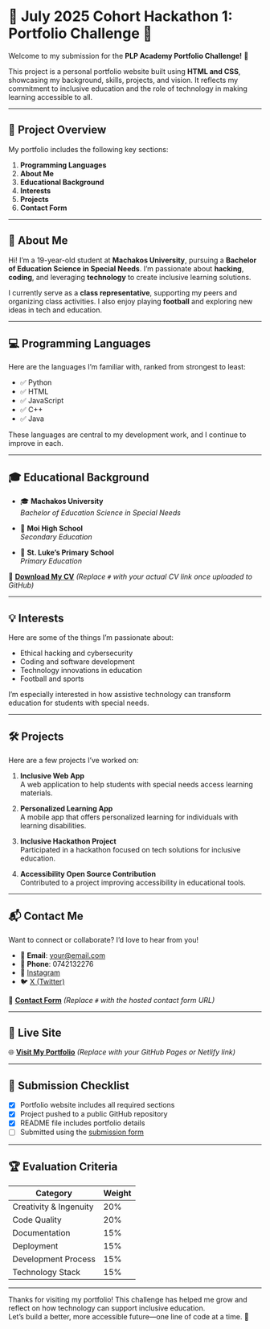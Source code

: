 # 💼 July 2025 Cohort Hackathon 1: Portfolio Challenge 🚀  

Welcome to my submission for the **PLP Academy Portfolio Challenge!** 🎉  

This project is a personal portfolio website built using **HTML and CSS**, showcasing my background, skills, projects, and vision. It reflects my commitment to inclusive education and the role of technology in making learning accessible to all.

---

## 🌟 Project Overview  

My portfolio includes the following key sections:

1. **Programming Languages**  
2. **About Me**  
3. **Educational Background**  
4. **Interests**  
5. **Projects**  
6. **Contact Form**

---

## 🧠 About Me  

Hi! I’m a 19-year-old student at **Machakos University**, pursuing a **Bachelor of Education Science in Special Needs**. I’m passionate about **hacking**, **coding**, and leveraging **technology** to create inclusive learning solutions.

I currently serve as a **class representative**, supporting my peers and organizing class activities. I also enjoy playing **football** and exploring new ideas in tech and education.

---

## 💻 Programming Languages  

Here are the languages I’m familiar with, ranked from strongest to least:

- ✅ Python  
- ✅ HTML  
- ✅ JavaScript  
- ✅ C++  
- ✅ Java  

These languages are central to my development work, and I continue to improve in each.

---

## 🎓 Educational Background  

- 🎓 **Machakos University**  
  *Bachelor of Education Science in Special Needs*  

- 🏫 **Moi High School**  
  *Secondary Education*  

- 🏫 **St. Luke’s Primary School**  
  *Primary Education*  

📄 **[Download My CV](#)** *(Replace `#` with your actual CV link once uploaded to GitHub)*

---

## 💡 Interests  

Here are some of the things I’m passionate about:

- Ethical hacking and cybersecurity  
- Coding and software development  
- Technology innovations in education  
- Football and sports  

I’m especially interested in how assistive technology can transform education for students with special needs.

---

## 🛠️ Projects  

Here are a few projects I’ve worked on:

1. **Inclusive Web App**  
   A web application to help students with special needs access learning materials.

2. **Personalized Learning App**  
   A mobile app that offers personalized learning for individuals with learning disabilities.

3. **Inclusive Hackathon Project**  
   Participated in a hackathon focused on tech solutions for inclusive education.

4. **Accessibility Open Source Contribution**  
   Contributed to a project improving accessibility in educational tools.

---

## 📬 Contact Me  

Want to connect or collaborate? I’d love to hear from you!

- 📧 **Email**: your@email.com  
- 📱 **Phone**: 0742132276  
- 📸 [Instagram](https://www.instagram.com/_.mongare_?igsh=MTZkZW1qNDN3MngycA==)  
- 🐦 [X (Twitter)](https://x.com/samido_M?t=Ee3GMuzTOyShKhNNhMHtgQ&s=08)  

📝 **[Contact Form](#)** *(Replace `#` with the hosted contact form URL)*

---

## 🔗 Live Site  

🌐 **[Visit My Portfolio](#)** *(Replace with your GitHub Pages or Netlify link)*

---

## 🧾 Submission Checklist  

- [x] Portfolio website includes all required sections  
- [x] Project pushed to a public GitHub repository  
- [x] README file includes portfolio details  
- [ ] Submitted using the [submission form](https://forms.gle/DVvnaM5AzkXPpxYSA)  

---

## 🏆 Evaluation Criteria  

| Category                 | Weight |
|--------------------------|--------|
| Creativity & Ingenuity   | 20%    |
| Code Quality             | 20%    |
| Documentation            | 15%    |
| Deployment               | 15%    |
| Development Process      | 15%    |
| Technology Stack         | 15%    |

---

Thanks for visiting my portfolio! This challenge has helped me grow and reflect on how technology can support inclusive education.  
Let’s build a better, more accessible future—one line of code at a time. 🚀
